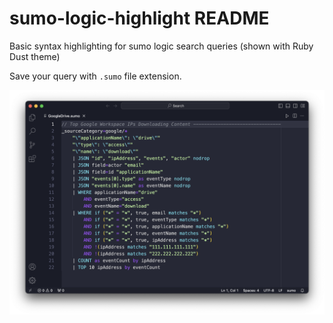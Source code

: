 # sumo-logic-highlight README

Basic syntax highlighting for sumo logic search queries (shown with Ruby Dust theme)

Save your query with `.sumo` file extension.

![001](images/001.png)
